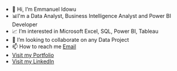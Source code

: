 - 👋 Hi, I’m Emmanuel Idowu
- 📊I'm a Data Analyst, Business Intelligence Analyst and Power BI Developer
- 📈 I’m interested in Microsoft Excel, SQL, Power BI, Tableau
- 💞️ I’m looking to collaborate on any Data Project
- 📫 How to reach me [Email](idowuemmao@gmail.com)
- [Visit my Portfolio](https://emmy-portfolio.vercel.app/)
- [Visit my LinkedIn](https://www.linkedin.com/in/emmanuel-idowu-analyst/)

<!---
idowuemmao/idowuemmao is a ✨ special ✨ repository because its `README.md` (this file) appears on your GitHub profile.
You can click the Preview link to take a look at your changes.
--->
